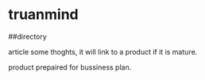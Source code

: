 # truanmind

##directory

article some thoghts, it will link to a product if it is mature.

product prepaired for bussiness plan.
